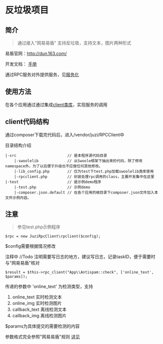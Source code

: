 # 反垃圾项目

## 简介 
> 通过接入"网易易盾" 支持反垃圾，支持文本，图片两种形式

易盾官网：http://dun.163.com/

开发文档： [手册](https://www.163yun.com/docs/product/antispam/%E6%96%B0%E6%89%8B%E6%8C%87%E5%8D%97)

通过RPC服务对外提供服务，见[服务化](/project/soa/)

## 使用方法

在各个应用通过通过集成[client类库](/project/soa/?id=client%E7%AB%AF%E4%BD%BF%E7%94%A8)，实现服务的调用

## client代码结构

通过composer下载完代码后，进入/vendor/juzi/RPCClient中

目录结构介绍
```
|-src                       // 是本程序源代码目录
    |-swoolelib             // 从Swoole框架下抽出来的代码，除了修改namespace外，为了以后便于升级也不应做任何其他修改。
    |-lib_config.php        // 仅为test下test.php加载swoolelib类库使用
    |-rpcclient.php         // 封装处理rpc调用的class，主要开发集中在这里
|-test                      // 是示例demo程序    
    |-test.php              // 示例demo
    |-composer.json.default // 在各个应用的根目录下composer.json文件加入本文件示例内容。
```

## 注意
> 参见test.php示例程序

```
$rpc = new JuziRpcClient\rpclient($config);
```  
$config需要根据情况修改

注释中 //Todo 注明需要写日志的地方，建议写日志，记录taskID，便于需要时与"网易易盾"核对

```
$result = $this->rpc_client("App\\Antispam::check", ['online_text', $params]);
```
传递的参数中
'online_text' 为检测类型，支持
1. online_text      实时检测文本
1. online_img       实时检测图片
1. callback_text    离线检测文本
1. callback_img     离线检测图片

$params为具体提交的需要检测的内容

参数格式完全参照"网易易盾"规则 [详见](https://www.163yun.com/docs/product/antispam/%E8%A7%84%E8%8C%83%E8%AF%B4%E6%98%8E)
